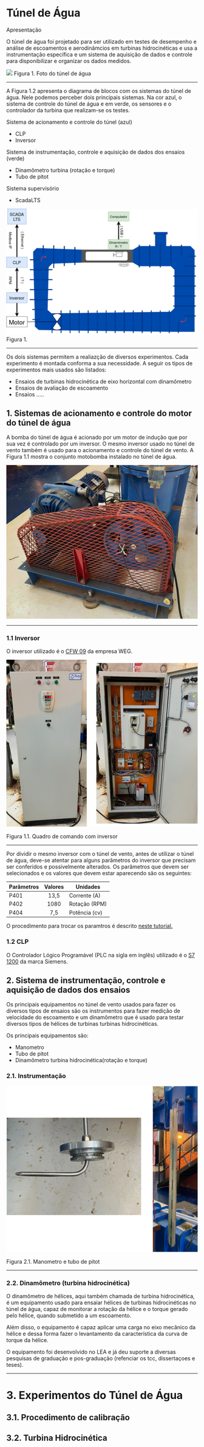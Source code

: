 # Túnel de Água

Apresentação

O túnel de água foi projetado para ser utilizado em testes de desempenho e análise de escoamentos e aerodinâmcios em turbinas hidrocinéticas e usa a instrumentação específica e um sistema de aquisição de dados e controle para disponibilizar e organizar os dados medidos.

![](./Imagens/tunel_de_agua.jpg)
Figura 1. Foto do túnel de água
___


A Figura 1.2 apresenta o diagrama de blocos com os sistemas do túnel de água. Nele podemos perceber dois principais sistemas. Na cor azul, o sistema de controle do túnel de água e em verde, os sensores e o controlador da turbina que realizam-se os testes.


Sistema de acionamento e controle do túnel (azul)

* CLP
* Inversor

Sistema de instrumentação, controle e aquisição de dados dos ensaios (verde)

* Dinamômetro turbina (rotação e torque)
* Tubo de pitot


Sistema supervisório
 
* ScadaLTS


![](./Imagens/diagrama_tunel_agua.png)
Figura 1.
___


Os dois sistemas permitem a realiazção de diversos experimentos. Cada experimento é montada conforma a sua necessidade. 
A seguir os tipos de experimentos mais usados são listados: 

* Ensaios de turbinas hidrocinética de eixo horizontal com dinamômetro
* Ensaios de avaliação de escoamento
* Ensaios .....


## 1. Sistemas de acionamento e controle do motor do túnel de água 

A bomba do túnel de água é acionado por um motor de indução que por sua vez é controlado por um inversor. O mesmo inversor usado no túnel de vento também é usado para o acionamento e controle do túnel de vento.
A Figura 1.1 mostra o conjunto motobomba instalado no túnel de água.


![](Imagens/foto_motor_bomba.jpg)
___





### 1.1 Inversor

O inversor utilizado é o [CFW 09](../Manuais/inversor.pdf) da empresa WEG.


![](Imagens/quadro_inversor.jpg)

Figura 1.1. Quadro de comando com inversor
___

Por dividir o mesmo inversor com o túnel de vento, antes de utilizar o túnel de água, deve-se atentar para alguns parâmetros do inversor que precisam ser conferidos e possivelmente alterados. Os parâmetros que devem ser selecionados e os valores que devem estar aparecendo são os seguintes:

| Parâmetros | Valores |   Unidades    |
|------------|:-------:|---------------|
|    P401    |  13,5   | Corrente (A)  |
|    P402    |  1080   | Rotação  (RPM)|
|    P404    |   7,5   | Potência (cv) |

O procedimento para trocar os paramtros é descrito [neste tutorial.]() 
 
### 1.2 CLP

O Controlador Lógico Programável (PLC na sigla em inglês) utilizado é o [S7 1200](../Manuais/s71200_system_manual_en-US_en-US.pdf) da marca Siemens.


## 2. Sistema de instrumentação, controle e aquisição de dados dos ensaios


Os principais equipamentos no túnel de vento usados para fazer os diversos tipos de ensaios são os instrumentos para fazer medição de velocidade do escoamento e um dinamômetro que é usado para testar diversos tipos de hélices de turbinas turbinas hidrocinéticas.

Os principais equipamentos são: 


* Manometro
* Tubo de pitot
* Dinamômetro turbina hidrocinética(rotação e torque)


### 2.1. Instrumentação 

![](Imagens/manometro_pitot.png)

Figura 2.1. Manometro e tubo de pitot
___






### 2.2. Dinamômetro (turbina hidrocinética)


O dinamômetro de hélices, aqui também chamada de turbina hidrocinética, é um equipamento usado para ensaiar hélices de turbinas hidrocinéticas no túnel de água, capaz de monitorar a rotação da hélice e o torque gerado pelo hélice, quando submetido a um escoamento. 

Além disso, o equipamento é capaz aplicar uma carga no eixo mecânico da hélice e dessa forma fazer o levantamento da característica da curva de torque da hélice. 

O equipamento foi desenvolvido no LEA e já deu suporte a diversas pesquisas de graduação e pos-graduação (refenciar os tcc, dissertaçoes e teses).

---
# 3. Experimentos do Túnel de Água

## 3.1. Procedimento de calibração

## 3.2. Turbina Hidrocinética

